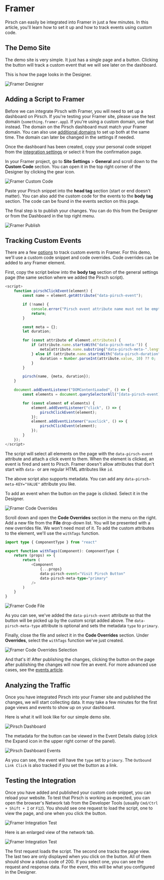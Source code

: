 # Framer

Pirsch can easily be integrated into Framer in just a few minutes. In this article, you'll learn how to set it up and how to track events using custom code.

## The Demo Site

The demo site is very simple. It just has a single page and a button. Clicking the button will track a custom event that we will see later on the dashboard.

This is how the page looks in the Designer.

![Framer Designer](/static/integrations/framer/framer-designer.png)

## Adding a Script to Framer

Before we can integrate Pirsch with Framer, you will need to set up a dashboard on Pirsch. If you're testing your Framer site, please use the test domain (`something.framer.app`). If you're using a custom domain, use that instead. The domain on the Pirsch dashboard must match your Framer domain. You can also use [additional domains](/advanced/domains-rollup.md) to set up both at the same time. The domain can later be changed in the settings if needed.

Once the dashboard has been created, copy your personal code snippet from the [integration settings](https://dashboard.pirsch.io/settings/integration) or select it from the confirmation page.

In your Framer project, go to **Site Settings** > **General** and scroll down to the **Custom Code** section. You can open it in the top right corner of the Designer by clicking the gear icon.

![Framer Custom Code](/static/integrations/framer/framer-custom-code.png)

Paste your Pirsch snippet into the **head tag** section (start or end doesn't matter). You can also add the custom code for the events to the **body tag** section. The code can be found in the events section on this page.

The final step is to publish your changes. You can do this from the Designer or from the Dashboard in the top right menu.

![Framer Publish](/static/integrations/framer/framer-publish-small.png)

## Tracking Custom Events

There are a few [options](/advanced/events.md) to track custom events in Framer. For this demo, we'll use a custom code snippet and code overrides. Code overrides can be added to any Framer element.

First, copy the script below into the **body tag** section of the general settings page (the same section where we added the Pirsch script).

```js
<script>
    function pirschClickEvent(element) {
        const name = element.getAttribute("data-pirsch-event");

        if (!name) {
            console.error("Pirsch event attribute name must not be empty!", element);
            return;
        }

        const meta = {};
        let duration;

        for (const attribute of element.attributes) {
            if (attribute.name.startsWith("data-pirsch-meta-")) {
                meta[attribute.name.substring("data-pirsch-meta-".length)] = attribute.value;
            } else if (attribute.name.startsWith("data-pirsch-duration")) {
                duration = Number.parseInt(attribute.value, 10) ?? 0;
            }
        }

        pirsch(name, {meta, duration});
    }

    document.addEventListener("DOMContentLoaded", () => {
        const elements = document.querySelectorAll("[data-pirsch-event]");

        for (const element of elements) {
            element.addEventListener("click", () => {
                pirschClickEvent(element);
            });
            element.addEventListener("auxclick", () => {
                pirschClickEvent(element);
            });
        }
    });
</script>
```

The script will select all elements on the page with the `data-pirsch-event` attribute and attach a click event to them. When the element is clicked, an event is fired and sent to Pirsch. Framer doesn't allow attributes that don't start with `data-` or are regular HTML attributes like `id`.

The above script also supports metadata. You can add any `data-pirsch-meta-KEY="VALUE"` attribute you like.

To add an event when the button on the page is clicked. Select it in the Designer.

![Framer Code Overrides](/static/integrations/framer/framer-code-overrides-small.png)

Scroll down and open the **Code Overrides** section in the menu on the right. Add a new file from the **File** drop-down list. You will be presented with a new overrides file. We won't need most of it. To add the custom attributes to the element, we'll use the `withTags` function.

```ts
import type { ComponentType } from "react"

export function withTags(Component): ComponentType {
    return (props) => {
        return (
            <Component
                {...props}
                data-pirsch-event="Visit Pirsch Button"
                data-pirsch-meta-type="primary"
            />
        )
    }
}
```

![Framer Code File](/static/integrations/framer/framer-code-small.png)

As you can see, we've added the `data-pirsch-event` attribute so that the button will be picked up by the custom script added above. The `data-pirsch-meta-type` attribute is optional and sets the metadata `type` to `primary`.

Finally, close the file and select it in the **Code Overrides** section. Under **Overrides**, select the `withTags` function we've just created.

![Framer Code Overrides Selection](/static/integrations/framer/framer-code-overrides-selection.png)

And that's it! After publishing the changes, clicking the button on the page after publishing the changes will now fire an event. For more advanced use cases, see the [events article](/advanced/events.md).

## Analyzing the Traffic

Once you have integrated Pirsch into your Framer site and published the changes, we will start collecting data. It may take a few minutes for the first page views and events to show up on your dashboard.

Here is what it will look like for our simple demo site.

![Pirsch Dashboard](/static/integrations/framer/framer-pirsch-dashboard.png)

The metadata for the button can be viewed in the Event Details dialog (click the Expand icon in the upper right corner of the panel).

![Pirsch Dashboard Events](/static/integrations/framer/framer-pirsch-dashboard-event.png)

As you can see, the event will have the `type` set to `primary`. The `Outbound Link Click` is also tracked if you set the button as a link.

## Testing the Integration

Once you have added and published your custom code snippet, you can reload your website. To test that Pirsch is working as expected, you can open the browser's Network tab from the Developer Tools (usually `Cmd/Ctrl + Shift + I` or `F12`). You should see one request to load the script, one to view the page, and one when you click the button.

![Framer Integration Test](/static/integrations/framer/framer-demo.png)

Here is an enlarged view of the network tab.

![Framer Integration Test](/static/integrations/framer/framer-demo-network.png)

The first request loads the script. The second one tracks the page view. The last two are only displayed when you click on the button. All of them should show a status code of 200. If you select one, you can see the request and response data. For the event, this will be what you configured in the Designer.
